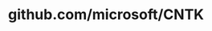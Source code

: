 ---
layout: post
title: github.com/microsoft/CNTK
categories: link
tags: [انگلیسی, برنامه‌نویسی]
---